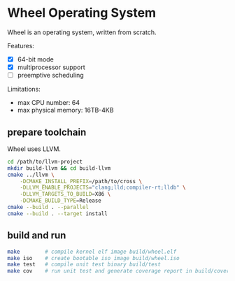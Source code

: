 # Wheel Operating System

Wheel is an operating system, written from scratch.

Features:
- [x] 64-bit mode
- [x] multiprocessor support
- [ ] preemptive scheduling

Limitations:
- max CPU number: 64
- max physical memory: 16TB-4KB

## prepare toolchain

Wheel uses LLVM.

```bash
cd /path/to/llvm-project
mkdir build-llvm && cd build-llvm
cmake ../llvm \
    -DCMAKE_INSTALL_PREFIX=/path/to/cross \
    -DLLVM_ENABLE_PROJECTS="clang;lld;compiler-rt;lldb" \
    -DLLVM_TARGETS_TO_BUILD=X86 \
    -DCMAKE_BUILD_TYPE=Release
cmake --build . --parallel
cmake --build . --target install
```

## build and run

```bash
make        # compile kernel elf image build/wheel.elf
make iso    # create bootable iso image build/wheel.iso
make test   # compile unit test binary build/test
make cov    # run unit test and generate coverage report in build/coverage
```
